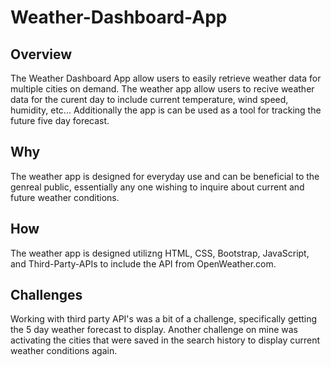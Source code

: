 # Weather-Dashboard-App

## Overview
The Weather Dashboard App allow users to easily retrieve weather data for multiple cities on demand. The weather app allow users to recive weather data for the curent day to include current temperature, wind speed, humidity, etc... Additionally the app is can be used as a tool for tracking the future five day forecast.  

## Why
The weather app is designed for everyday use and can be beneficial to the genreal public, essentially any one wishing to inquire about current and future weather conditions.  

## How
The weather app is designed utilizng HTML, CSS, Bootstrap, JavaScript, and Third-Party-APIs to include the API from OpenWeather.com.

## Challenges
Working with third party API's was a bit of a challenge, specifically getting the 5 day weather forecast to display.  Another challenge on mine was activating the cities that were saved in the search history to display current weather conditions again.  
